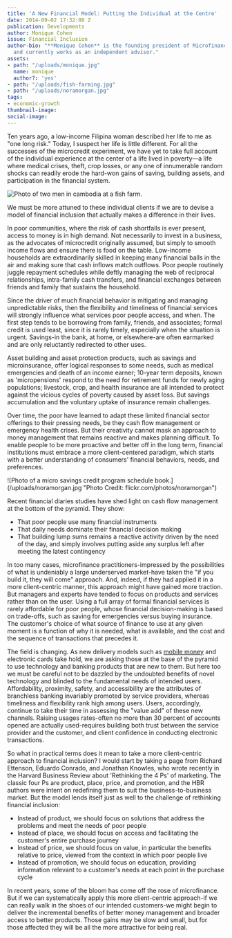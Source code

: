 ```yaml
---
title: 'A New Financial Model: Putting the Individual at the Centre'
date: 2014-09-02 17:32:00 Z
publication: Developments
author: Monique Cohen
issue: Financial Inclusion
author-bio: "**Monique Cohen** is the founding president of Microfinance Opportunities
  and currently works as an independent advisor."
assets:
- path: "/uploads/monique.jpg"
  name: monique
  author?: 'yes'
- path: "/uploads/fish-farming.jpg"
- path: "/uploads/noramorgan.jpg"
tags:
- economic-growth
thumbnail-image:
social-image:
---
```


<p>Ten years ago, a low-income Filipina woman described her life to me as "one long risk." Today, I suspect her life is little different. For all the successes of the microcredit experiment, we have yet to take full account of the individual experience at the center of a life lived in poverty—a life where medical crises, theft, crop losses, or any one of innumerable random shocks can readily erode the hard-won gains of saving, building assets, and participation in the financial system.</p>



![Photo of two men in cambodia at a fish farm.](/uploads/fish-farming.jpg) 
  <p>We must be more attuned to these individual clients if we are to devise a model of financial inclusion that actually makes a difference in their lives. </p>
  <p>In poor communities, where the risk of cash shortfalls is ever present, access to money is in high demand. Not necessarily to invest in a business, as the advocates of microcredit originally assumed, but simply to smooth income flows and ensure there is food on the table. Low-income households are extraordinarily skilled in keeping many financial balls in the air and making sure that cash inflows match outflows. Poor people routinely juggle repayment schedules while deftly managing the web of reciprocal relationships, intra-family cash transfers, and financial exchanges between friends and family that sustains the household.  </p>
  <p>Since the driver of much financial behavior is mitigating and managing unpredictable risks, then the flexibility and timeliness of financial services will strongly influence what services poor people access, and when. The first step tends to be borrowing from family, friends, and associates; formal credit is used least, since it is rarely timely, especially when the situation is urgent. Savings-in the bank, at home, or elsewhere-are often earmarked and are only reluctantly redirected to other uses. </p>
  <p>Asset building and asset protection products, such as savings and microinsurance, offer logical responses to some needs, such as medical emergencies and death of an income earner; 10-year term deposits, known as 'micropensions' respond to the need for retirement funds for newly aging populations; livestock, crop, and health insurance are all intended to protect against the vicious cycles of poverty caused by asset loss. But savings accumulation and the voluntary uptake of insurance remain challenges. </p>
  <p>Over time, the poor have learned to adapt these limited financial sector offerings to their pressing needs, be they cash flow management or emergency health crises. But their creativity cannot mask an approach to money management that remains reactive and makes planning difficult. To enable people to be more proactive and better off in the long term, financial institutions must embrace a more client-centered paradigm, which starts with a better understanding of consumers' financial behaviors, needs, and preferences. </p>
  ![Photo of a micro savings credit program schedule book.](/uploads/noramorgan.jpg "Photo Credit: flickr.com/photos/noramorgan") 
  <p>Recent financial diaries studies have shed light on cash flow management at the bottom of the pyramid. They show:</p>
  <ul>
    <li>That poor people use many financial instruments</li>
    <li>That daily needs dominate their financial decision making</li>
    <li>That building lump sums remains a reactive activity driven by the need of the day, and simply involves putting aside any surplus left after meeting the latest contingency</li>
  </ul>
  <p>In too many cases, microfinance practitioners-impressed by the possibilities of what is undeniably a large underserved market-have taken the "if you build it, they will come" approach. And, indeed, if they had applied it in a more client-centric manner, this approach might have gained more traction. But managers and experts have tended to focus on products and services rather than on the user. Using a full array of formal financial services is rarely affordable for poor people, whose financial decision-making is based on trade-offs, such as saving for emergencies versus buying insurance. The customer's choice of what source of finance to use at any given moment is a function of why it is needed, what is available, and the cost and the sequence of transactions that precedes it. </p><p>The field is changing. As new delivery models such as <a href="http://bit.ly/13Fuwob">mobile money</a> and electronic cards take hold, we are asking those at the base of the pyramid to use technology and banking products that are new to them. But here too we must be careful not to be dazzled by the undoubted benefits of novel technology and blinded to the fundamental needs of intended users. Affordability, proximity, safety, and accessibility are the attributes of branchless banking invariably promoted by service providers, whereas timeliness and flexibility rank high among users. Users, accordingly, continue to take their time in assessing the "value add" of these new channels. Raising usages rates-often no more than 30 percent of accounts opened are actually used-requires building both trust between the service provider and the customer, and client confidence in conducting electronic transactions. </p><p>So what in practical terms does it mean to take a more client-centric approach to financial inclusion? I would start by taking a page from Richard Ettenson, Eduardo Conrado, and Jonathan Knowles, who wrote recently in the Harvard Business Review about 'Rethinking the 4 Ps' of marketing. The classic four Ps are product, place, price, and promotion, and the HBR authors were intent on redefining them to suit the business-to-business market. But the model lends itself just as well to the challenge of rethinking financial inclusion:</p>
  <ul>
   <li>Instead of product, we should focus on solutions that address the problems and meet the needs of poor people</li>
   <li>Instead of place, we should focus on access and facilitating the customer's entire purchase journey</li>
   <li>Instead of price, we should focus on value, in particular the benefits relative to price, viewed from the context in which poor people live</li>
   <li>Instead of promotion, we should focus on education, providing information relevant to a customer's needs at each point in the purchase cycle</li>
  </ul> 
  <p>In recent years, some of the bloom has come off the rose of microfinance. But if we can systematically apply this more client-centric approach-if we can really walk in the shoes of our intended customers-we might begin to deliver the incremental benefits of better money management and broader access to better products. Those gains may be slow and small, but for those affected they will be all the more attractive for being real.</p>
